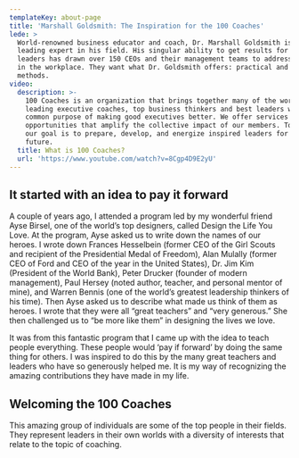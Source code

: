```yaml
---
templateKey: about-page
title: 'Marshall Goldsmith: The Inspiration for the 100 Coaches'
lede: >
  World-renowned business educator and coach, Dr. Marshall Goldsmith is the
  leading expert in his field. His singular ability to get results for top
  leaders has drawn over 150 CEOs and their management teams to address change
  in the workplace. They want what Dr. Goldsmith offers: practical and proven
  methods.
video:
  description: >-
    100 Coaches is an organization that brings together many of the world's
    leading executive coaches, top business thinkers and best leaders with the
    common purpose of making good executives better. We offer services and
    opportunities that amplify the collective impact of our members. Together,
    our goal is to prepare, develop, and energize inspired leaders for the
    future.
  title: What is 100 Coaches?
  url: 'https://www.youtube.com/watch?v=8Cgp4D9E2yU'
---
```

## It started with an idea to pay it forward

A couple of years ago, I attended a program led by my wonderful friend Ayse Birsel, one of the world’s top designers, called Design the Life You Love. At the program, Ayse asked us to write down the names of our heroes. I wrote down Frances Hesselbein (former CEO of the Girl Scouts and recipient of the Presidential Medal of Freedom), Alan Mulally (former CEO of Ford and CEO of the year in the United States), Dr. Jim Kim (President of the World Bank), Peter Drucker (founder of modern management), Paul Hersey (noted author, teacher, and personal mentor of mine), and Warren Bennis (one of the world’s greatest leadership thinkers of his time). Then Ayse asked us to describe what made us think of them as heroes. I wrote that they were all “great teachers” and “very generous.” She then challenged us to “be more like them” in designing the lives we love.

It was from this fantastic program that I came up with the idea to teach people everything. These people would ‘pay if forward’ by doing the same thing for others. I was inspired to do this by the many great teachers and leaders who have so generously helped me. It is my way of recognizing the amazing contributions they have made in my life. 

## Welcoming the 100 Coaches

This amazing group of individuals are some of the top people in their fields. They represent leaders in their own worlds with a diversity of interests that relate to the topic of coaching.
